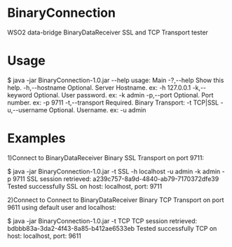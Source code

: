 # BinaryConnection
WSO2 data-bridge BinaryDataReceiver SSL and TCP Transport tester

# Usage
$ java -jar BinaryConnection-1.0.jar --help
usage: Main
 -?,--help              Show this help.
 -h,--hostname <arg>    Optional. Server Hostname. ex: -h 127.0.0.1
 -k,--keyword <arg>     Optional. User password. ex: -k admin
 -p,--port <arg>        Optional. Port number. ex: -p 9711
 -t,--transport <arg>   Required. Binary Transport: -t TCP|SSL
 -u,--username <arg>    Optional. Username. ex: -u admin

# Examples
1)Connect to BinaryDataReceiver Binary SSL Transport on port 9711:

$ java -jar BinaryConnection-1.0.jar -t SSL -h localhost -u admin -k admin -p 9711
SSL session retrieved: a239c757-8a9d-4840-ab79-7170372dfe39
Tested successfully SSL on host: localhost, port: 9711

2)Connect to Connect to BinaryDataReceiver Binary TCP Transport on port 9611 using default user and localhost:

$ java -jar BinaryConnection-1.0.jar -t TCP
TCP session retrieved: bdbbb83a-3da2-4f43-8a85-b412ae6533eb
Tested successfully TCP on host: localhost, port: 9611

